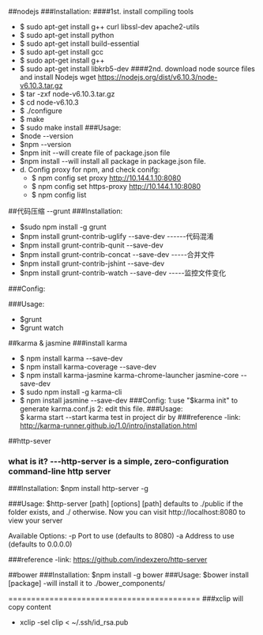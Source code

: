 ##nodejs
###Installation:
####1st. install compiling tools
- $ sudo apt-get install g++ curl libssl-dev apache2-utils
- $ sudo apt-get install python
- $ sudo apt-get install build-essential
- $ sudo apt-get install gcc
- $ sudo apt-get install g++
- $ sudo apt-get install libkrb5-dev
####2nd. download node source files and install Nodejs
wget https://nodejs.org/dist/v6.10.3/node-v6.10.3.tar.gz
- $ tar -zxf node-v6.10.3.tar.gz
- $ cd node-v6.10.3
- $ ./configure
- $ make
- $ sudo make install
###Usage:
- $node --version
- $npm --version
- $npm init		--will create file of package.json file
- $npm install	--will install all package in package.json file.
- d. Config proxy for npm, and check conifg:
    - $ npm config set proxy http://10.144.1.10:8080
    - $ npm config set https-proxy http://10.144.1.10:8080
    - $ npm config list
	
##代码压缩 --grunt
###Installation:
- $sudo npm install -g grunt
- $npm install grunt-contrib-uglify --save-dev  ------代码混淆
- $npm install grunt-contrib-qunit --save-dev
- $npm install grunt-contrib-concat --save-dev  -----合并文件
- $npm install grunt-contrib-jshint --save-dev
- $npm install grunt-contrib-watch --save-dev   -----监控文件变化

###Config:

###Usage:
- $grunt
- $grunt watch
	
		

##karma & jasmine
###install karma
- $ npm install karma --save-dev
- $ npm install karma-coverage --save-dev
- $ npm install karma-jasmine karma-chrome-launcher jasmine-core --save-dev
- $ sudo npm install -g karma-cli
- $ npm install jasmine --save-dev
###Config:
1:use "$karma init" to generate karma.conf.js
2: edit this file.
###Usage:	
$ karma start		--start karma test in project dir by
###reference
-link: http://karma-runner.github.io/1.0/intro/installation.html

##http-sever
### what is it? ---http-server is a simple, zero-configuration command-line http server
###Installation:
$npm install http-server -g

###Usage:
$http-server [path] [options]
[path] defaults to ./public if the folder exists, and ./ otherwise.
Now you can visit http://localhost:8080 to view your server

Available Options:
-p Port to use (defaults to 8080)
-a Address to use (defaults to 0.0.0.0)

###reference
-link: https://github.com/indexzero/http-server


##bower
###Installation:
$npm install -g bower
###Usage:
$bower install [package]
-will install it to ./bower_components/    

==========================================
###xclip will copy content
- xclip -sel clip < ~/.ssh/id_rsa.pub
